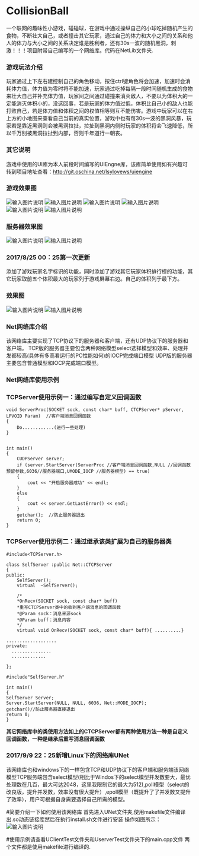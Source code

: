 # CollisionBall
一个联网的趣味性小游戏，碰碰球，在游戏中通过操纵自己的小球吃掉随机产生的食物，不断壮大自己，或者撞击其它玩家，通过自己的体力和大小之间的关系和他人的体力与大小之间的关系决定谁是胜利者，还有30s一波的随机黑洞，刺激！！！项目附带自己编写的一个网络库。代码在NetLib文件夹.


### 游戏玩法介绍
玩家通过上下左右建控制自己的角色移动，按住ctrl键角色将会加速，加速时会消耗体力值，体力值为零时将不能加速，玩家通过吃掉每隔一段时间随机生成的食物来壮大自己并补充体力值，玩家间之间通过碰撞来消灭敌人，不要以为体积大的一定能消灭体积小的，没这回事，若是玩家的体力值过低，体积比自己小的敌人也能打败自己，若是体力值和体积之间的权值相等则互不能伤害。游戏中玩家可以在右上方的小地图来查看自己当前的真实位置，游戏中也有每30s一波的黑洞风暴，玩家若是靠近黑洞则会被黑洞拉扯，拉扯到黑洞内侧时玩家的体积将会飞速降低，所以千万别被黑洞拉扯到内部，否则千年道行一朝丧。
### 其它说明
游戏中使用的UI库为本人前段时间编写的UIEngne库，该库简单使用如有兴趣可转到项目地址查看：http://git.oschina.net/lsylovews/uiengine

### 游戏效果图
![输入图片说明](https://git.oschina.net/uploads/images/2017/0823/220106_c2d35ff7_1296205.jpeg "1.JPG")
![输入图片说明](https://git.oschina.net/uploads/images/2017/0823/220113_e79ff7eb_1296205.jpeg "2.JPG")
![输入图片说明](https://git.oschina.net/uploads/images/2017/0823/220120_6766297a_1296205.jpeg "3.JPG")
![输入图片说明](https://git.oschina.net/uploads/images/2017/0823/220127_edfab294_1296205.jpeg "4.JPG")
![输入图片说明](https://git.oschina.net/uploads/images/2017/0823/220135_08b3dba9_1296205.jpeg "7.JPG")
![输入图片说明](https://git.oschina.net/uploads/images/2017/0823/220143_d982c9c7_1296205.jpeg "8.JPG")

### 服务器效果图
![输入图片说明](https://git.oschina.net/uploads/images/2017/0823/220206_0377f762_1296205.jpeg "5.JPG")
![输入图片说明](https://git.oschina.net/uploads/images/2017/0823/220222_f6b05515_1296205.jpeg "6.JPG")

### 2017/8/25 00：25第一次更新
添加了游戏玩家名字标识的功能，同时添加了游戏其它玩家体积排行榜的功能，其它玩家取前五个体积最大的玩家列于游戏屏幕右边。自己的体积列于最下方。
### 效果图
![输入图片说明](https://git.oschina.net/uploads/images/2017/0825/002843_fb138e68_1296205.jpeg "捕获.JPG")
![输入图片说明](https://git.oschina.net/uploads/images/2017/0825/002850_a599918a_1296205.jpeg "捕获1.JPG")

### Net网络库介绍
该网络库主要实现了TCP协议下的服务器和客户端，还有UDP协议下的服务器和客户端。
TCP版的服务器主要包含两种网络模型select选择模型和效率、处理并发都较高(具体有多高看运行的PC性能如何)的IOCP完成端口模型
UDP版的服务器主要包含普通模型和IOCP完成端口模型。
### Net网络库使用示例

### TCPServer使用示例一：通过编写自定义回调函数

```
void ServerProc(SOCKET sock, const char* buff, CTCPServer* pServer, LPVOID Param)  //客户端消息回调函数
{
    Do............(进行一些处理)
}


int main()
{
	CUDPServer server;
	if (server.StartServer(ServerProc //客户端消息回调函数,NULL //回调函数预留参数,6036//服务器端口,UMODE_IOCP //服务器模型) == true)
	{
		cout << "开启服务器成功" << endl;
	}
	else
	{
		cout << server.GetLastError() << endl;
	}
	getchar();  //防止服务器退出
	return 0;
}

```
### TCPServer使用示例二：通过继承该类扩展为自己的服务器类
```
#include<TCPServer.h>

class SelfServer :public Net::CTCPServer
{
public:
	SelfServer();
	virtual  ~SelfServer();

	/*
	*OnRecv(SOCKET sock, const char* buff)
	*重写CTCPServer类中的收到客户端消息的回调函数
	*@Param sock：消息来源sock
	*@Param buff：消息内容
	*/
	virtual void OnRecv(SOCKET sock, const char* buff){ ..........}

...................
private:
  ...............
  .............

};

#include"SelfServer.h"

int main()
{
SelfServer Server;
Server.StartServer(NULL, NULL, 6036, Net::MODE_IOCP);
getchar()//防止服务器直接退出
return 0;
}

```
 **其它网络库中的类使用方法如上的CTCPServer都有两种使用方法一种是自定义回调函数，一种是继承后重写消息回调函数** 

### 2017/9/9 22：25新增Linux下的网络库UNet
该网络库也和windows下的一样包含TCP和UDP协议下的客户端和服务端该网络模型TCP服务端包含select模型(相比于Windos下的select模型并发数要大，最优处理数在几百，最大可达2048，这里我限制它的最大为512),poll模型（select的改良版，提升并发数，效率没有很大提升）,epoll模型（既提升了了并发数又提升了效率），用户可根据自身需要选择自己所需的模型。



#简要介绍一下如何使用该网络库
首先进入UNet文件夹,使用makefile文件编译出.so动态链接库然后在执行install.sh文件进行安装
操作如图所示：
![输入图片说明](https://git.oschina.net/uploads/images/2017/0909/223139_69e2cda9_1296205.jpeg "makeAndinstall.jpg")

#使用示例请查看UClientTest文件夹和UserverTest文件夹下的main.cpp文件
两个文件都是使用makefile进行编译的.



